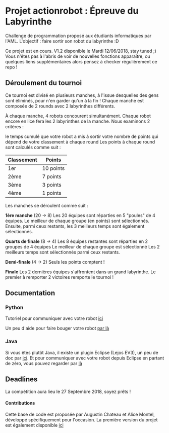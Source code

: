 # Projet actionrobot : Épreuve du Labyrinthe
Challenge de programmation proposé aux étudiants informatiques par l'AML. L'objectif : faire sortir son robot du labyrinthe :D 

Ce projet est en cours. V1.2 disponible le Mardi 12/06/2018, stay tuned ;) 
Vous n'êtes pas à l'abris de voir de nouvelles fonctions apparaître, ou quelques liens supplémentaires alors pensez à checker régulièrement ce repo ! 

## Déroulement du tournoi

Ce tournoi est divisé en plusieurs manches, à l'issue desquelles des gens sont éliminés, pour n'en garder qu'un à la fin ! Chaque manche est composée de 2 rounds avec 2 labyrinthes différents.

À chaque manche, 4 robots concourent simultanément. Chaque robot encore en lice fera les 2 labyrinthes de la manche. Nous examinons 2 critères :

le temps cumulé que votre robot a mis à sortir
votre nombre de points qui dépend de votre classement à chaque round
Les points à chaque round sont calculés comme suit :

| Classement | Points |
| ---------- | ------ |
| 1er	| 10 points |
| 2ème	| 7 points |
| 3ème	| 3 points |
| 4ème	| 1 points |

Les manches se déroulent comme suit :

__1ère manche__ (20 -> 8)
Les 20 équipes sont réparties en 5 "poules" de 4 équipes.
Le meilleur de chaque groupe (en points) sont sélectionnés.
Ensuite, parmi ceux restants, les 3 meilleurs temps sont également sélectionnés.

__Quarts de finale__ (8 -> 4)
Les 8 équipes restantes sont réparties en 2 groupes de 4 équipes
Le meilleur de chaque groupe est sélectionné
Les 2 meilleurs temps sont sélectionnés parmi ceux restants.

__Demi-finale__ (4 -> 2)
Seuls les points comptent !

__Finale__
Les 2 dernières équipes s'affrontent dans un grand labyrinthe.
Le premier à remporter 2 victoires remporte le tournoi !

## Documentation 

### Python 
Tutoriel pour communiquer avec votre robot [ici](<https://media.readthedocs.org/pdf/python-ev3dev/latest/python-ev3dev.pdf>)

Un peu d'aide pour faire bouger votre robot [par là](<http://ev3dev-lang.readthedocs.io/projects/python-ev3dev/en/stable/motors.html>)

### Java 
Si vous êtes plutôt Java, il existe un plugin Eclipse (Lejos EV3), un peu de doc par [ici](<http://www.lejos.org/ev3/docs/>). Et pour communiquer avec votre robot depuis Eclipse en partant de zéro, vous pouvez regarder par [là](<http://www.lejos.org/ev3.php>)

## Deadlines 
La compétition aura lieu le 27 Septembre 2018, soyez prêts ! 

#### Contributions 
 
Cette base de code est proposée par Augustin Chateau et Alice Montel, développé spécifiquement pour l'occasion. 
La première version du projet est également disponible [ici](<https://github.com/Lyon1-Asterix/actionrobot>)




